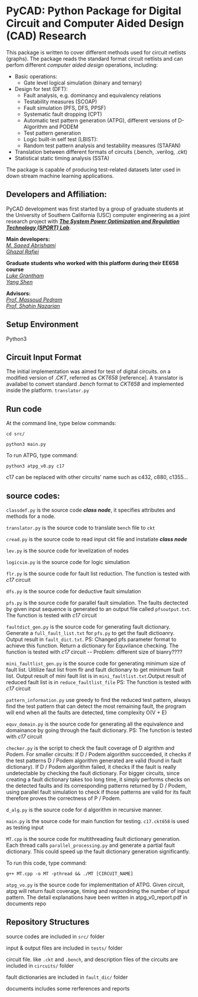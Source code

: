 # PyCAD: Python Package for Digital Circuit and Computer Aided Design (CAD) Research 
This package is written to cover different methods used for circuit netlists (graphs). The package reads the standard format circuit netlists and can perfom different *computer aided design* operations, including: 
- Basic operations: 
    - Gate level logical simulation (binary and ternary)
- Design for test (DFT):
    - Fault analysis, e.g. dominancy and equivalency relations
    - Testability measures (SCOAP)
    - Fault simulation (PFS, DFS, PPSF)
    - Systematic fault dropping (CPT)
    - Automatic test pattern generation (ATPG), different versions of D-Algorithm and PODEM
    - Test pattern generation 
    - Logic built-in self test (LBIST): 
    - Random test pattern analysis and testability measures (STAFAN)
- Translation between different formats of circuits (.bench, .verilog, .ckt)
- Statistical static timing analysis (SSTA)

The package is capable of producing test-related datasets later used in down stream machine learning applications. 

## Developers and Affiliation: <br />
PyCAD development was first started by a group of graduate students at the University of Southern California (USC) computer engineering as a joint research project with <cite>[**The System Power Optimization and Regulation Technology (SPORT) Lab**][1]</cite>. <br />

**Main developers:** <br />
<cite>[M. Saeed Abrishami][10]</cite> <br /> 
<cite>[Ghazal Rafiei][21]</cite>  <br />

**Graduate students who worked with this platform during their EE658 course** <br /> 
<cite>[Luke Grantham][20]</cite> <br />
<cite>[Yang Shen][14]</cite> <br />

**Advisors:** <br />
<cite>[Prof. Massoud Pedram][11]</cite>  <br />
<cite>[Prof. Shahin Nazarian][12]</cite>  <br />

[1]: http://sportlab.usc.edu/ 
[10]: http://sportlab.usc.edu/~msabrishami/
[11]: http://www.mpedram.com/
[12]: http://sportlab.usc.edu/~shahin/
[13]: https://www.linkedin.com/in/jiayi-wang-a40473101/
[14]: https://www.linkedin.com/in/yshen245/
[15]: https://www.linkedin.com/in/jiaming-li-73b873191/
[16]: https://www.linkedin.com/in/han-zhang-usc/
[17]: https://www.linkedin.com/in/shubo-li-760991193/
[18]: https://www.linkedin.com/in/yida-yan-489b06191/
[20]: https://www.linkedin.com/in/lukegrantham/
[21]: https://github.com/ghazalrafiei
## Setup Environment
Python3

## Circuit Input Format
The initial implementation was aimed for test of digital circuits. on a modified version of *.CKT*, referred as *CKT658* [reference]. A translator is availabel to convert standard *.bench* format to *CKT658* and implemented inside the platform. 
`translator.py`
<!--This part is written by Yida-->


## Run code

At the command line, type below commands:

`cd src/`

`python3 main.py`

To run ATPG, type command:

`python3 atpg_v0.py c17`

c17 can be replaced with other circuits' name such as c432, c880, c1355...
  
## source codes:  

`classdef.py` is the source code ***class node***, it specifies attributes and methods for a node.

<!--This part is written by Jiaming and Shubo -->

`translator.py` is the source code to translate `bench` file to `ckt`
<!--This part is written by Yida-->

`cread.py` is the source code to read input ckt file and instatiate ***class node***
<!--This part is written by Jiaming and Shubo-->

`lev.py` is the source code for levelization of nodes
<!--This part is written by Han and Yang-->

`logicsim.py` is the source code for logic simulation
<!--This part is written by Han and Yang-->

`flr.py` is the source code for fault list reduction. The function is tested with *c17* circuit
<!--This part is written by Jiaming-->

`dfs.py` is the source code for deductive fault simulation
<!--This part is written by Shubo-->

`pfs.py` is the source code for parallel fault simulation. The faults dectected by given input sequence is generated to an output file called `pfsoutput.txt`. The function is tested with *c17* circuit
<!--This part is written by Han and Yang-->

`faultdict_gen.py` is the source code for generating fault dictionary. Generate a `full_fault_list.txt` for `pfs.py` to get the fault dictioanry. Output result in `fault_dict.txt`. PS: Changed pfs parameter format to achieve this function. Return a dictionary for Equvilance checking. The function is tested with *c17* circuit -- Problem: different size of bianry????
<!--This part is written by Jiaming-->

`mini_faultlist_gen.py` is the source code for generating minimum size of fault list. Uitilize faut list from flr and fault dictionary to get minimum fault list. Output result of mini fault list is in `mini_faultlist.txt`.Output result of reduced fault list is in `reduce_faultlist_file` PS: The function is tested with *c17* circuit <!--This part is written by Han-->

`pattern_information.py` use greedy to find the reduced test pattern, always find the test pattern that can detect the most remaining fault, the program will end when all the faults are detected, time complexity O(V + E) <!--This part is written by Jiayi-->


`equv_domain.py` is the source code for generating all the equivalence and domainance by going through the fault dictionary. PS: The function is tested with *c17* circuit <!--This part is written by Shubo-->

`checker.py` is the script to check the fault coverage of D algrithm and Podem. For smaller circuits: If D / Podem algorithm succceeded, it checks if the test patterns D / Podem algorithm generated are valid (found in fault dictionary). If D / Podem algorithm failed, it checks if the fault is really undetectable by checking the fault dictionary. For bigger circuits, since creating a fault dictionary takes too long time, it simply performs checks on the detected faults and its corresponding patterns returned by D / Podem, using parallel fault simulation to check if those patterns are valid for its fault therefore proves the correctness of P / Podem.<!--This part is written by Yang-->

`d_alg.py` is the source code for d algorithm in recursive manner. <!--This part is written by Han (mainly) and Yang-->

`main.py` is the source code for main function for testing. `c17.ckt658` is used as testing input
<!--This part is written by all of us-->

`MT.cpp` is the source code for multithreading fault dictionary generation. Each thread calls `parallel_processing.py` and generate a partial fault dictionary. This could speed up the fault dictionary generation significantly.

To run this code, type command:

`g++ MT.cpp -o MT -pthread && ./MT [CIRCUIT_NAME]`

<!--Possible Update: makefile-->

`atpg_vo.py` is the source code for implementtation of ATPG. Given circuit, atpg will return fault coverage, timing and respondning the number of input pattern. The detail explanations have been written in atpg_v0_report.pdf in documents repo  <!--This part is written by Han-->   

## Repository Structures

source codes are included in `src/` folder

input & output files are included in `tests/` folder

circuit file. like `.ckt` and `.bench`, and description files of the circuits are included in `circuits/` folder

fault dictionaries are included in `fault_dic/` folder

documents includes some rerferences and reports
